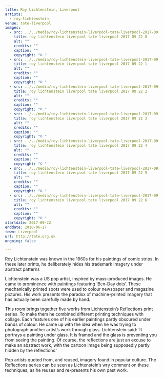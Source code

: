 ```yaml
---
title: Roy Lichtenstein, Liverpool
artists:
  - roy-lichtenstein
venue: tate-liverpool
images:
  - src: ../../media/roy-lichtenstein-liverpool-tate-liverpool-2017-09-22-0.webp
    title: roy lichtenstein liverpool tate liverpool 2017 09 22 0
    alt: ""
    credits: ""
    caption: ""
    copyright: "© "
  - src: ../../media/roy-lichtenstein-liverpool-tate-liverpool-2017-09-22-1.webp
    title: roy lichtenstein liverpool tate liverpool 2017 09 22 1
    alt: ""
    credits: ""
    caption: ""
    copyright: "© "
  - src: ../../media/roy-lichtenstein-liverpool-tate-liverpool-2017-09-22-2.webp
    title: roy lichtenstein liverpool tate liverpool 2017 09 22 2
    alt: ""
    credits: ""
    caption: ""
    copyright: "© "
  - src: ../../media/roy-lichtenstein-liverpool-tate-liverpool-2017-09-22-3.webp
    title: roy lichtenstein liverpool tate liverpool 2017 09 22 3
    alt: ""
    credits: ""
    caption: ""
    copyright: "© "
  - src: ../../media/roy-lichtenstein-liverpool-tate-liverpool-2017-09-22-4.webp
    title: roy lichtenstein liverpool tate liverpool 2017 09 22 4
    alt: ""
    credits: ""
    caption: ""
    copyright: "© "
  - src: ../../media/roy-lichtenstein-liverpool-tate-liverpool-2017-09-22-5.webp
    title: roy lichtenstein liverpool tate liverpool 2017 09 22 5
    alt: ""
    credits: ""
    caption: ""
    copyright: "© "
  - src: ../../media/roy-lichtenstein-liverpool-tate-liverpool-2017-09-22-6.webp
    title: roy lichtenstein liverpool tate liverpool 2017 09 22 6
    alt: ""
    credits: ""
    caption: ""
    copyright: "© "
startdate: 2017-09-22
enddate: 2018-06-17
town: Liverpool
url: http://tate.org.uk
ongoing: false

---
```


Roy Lichtenstein was known in the 1960s for his paintings of comic strips. In these later prints, he deliberately hides his trademark imagery under abstract patterns

Lichtenstein was a US pop artist, inspired by mass-produced images. He came to prominence with paintings featuring ‘Ben-Day dots’. These mechanically printed spots were used to colour newspaper and magazine pictures. His work presents the paradox of machine-printed imagery that has actually been carefully made by hand.

This room brings together five works from Lichtenstein’s Reflections print series. To make them he combined different printing techniques with collage. Each features one of his earlier paintings partly obscured under bands of colour. He came up with the idea when he was trying to photograph another artist’s work through glass. Lichtenstein said: ‘It portrays a painting under glass. It is framed and the glass is preventing you from seeing the painting. Of course, the reflections are just an excuse to make an abstract work, with the cartoon image being supposedly partly hidden by the reflections.’

Pop artists quoted from, and reused, imagery found in popular culture. The Reflections series can be seen as Lichtenstein’s wry comment on these techniques, as he reuses and re-presents his own past work.
